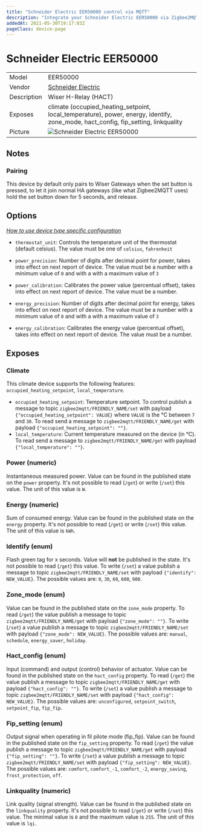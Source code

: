```yaml
---
title: "Schneider Electric EER50000 control via MQTT"
description: "Integrate your Schneider Electric EER50000 via Zigbee2MQTT with whatever smart home infrastructure you are using without the vendor's bridge or gateway."
addedAt: 2021-05-30T19:17:03Z
pageClass: device-page
---
```


<!-- !!!! -->
<!-- ATTENTION: This file is auto-generated through docgen! -->
<!-- You can only edit the "Notes"-Section between the two comment lines "Notes BEGIN" and "Notes END". -->
<!-- Do not use h1 or h2 heading within "## Notes"-Section. -->
<!-- !!!! -->

# Schneider Electric EER50000

|     |     |
|-----|-----|
| Model | EER50000  |
| Vendor  | [Schneider Electric](/supported-devices/#v=Schneider%20Electric)  |
| Description | Wiser H-Relay (HACT) |
| Exposes | climate (occupied_heating_setpoint, local_temperature), power, energy, identify, zone_mode, hact_config, fip_setting, linkquality |
| Picture | ![Schneider Electric EER50000](https://www.zigbee2mqtt.io/images/devices/EER50000.jpg) |


<!-- Notes BEGIN: You can edit here. Add "## Notes" headline if not already present. -->
## Notes


### Pairing
This device by default only pairs to Wiser Gateways when the set button is pressed, to let it join normal HA gateways (like what Zigbee2MQTT uses) hold the set button down for 5 seconds, and release.
<!-- Notes END: Do not edit below this line -->



## Options
*[How to use device type specific configuration](../guide/configuration/devices-groups.md#specific-device-options)*

* `thermostat_unit`: Controls the temperature unit of the thermostat (default celsius). The value must be one of `celsius`, `fahrenheit`

* `power_precision`: Number of digits after decimal point for power, takes into effect on next report of device. The value must be a number with a minimum value of `0` and with a with a maximum value of `3`

* `power_calibration`: Calibrates the power value (percentual offset), takes into effect on next report of device. The value must be a number.

* `energy_precision`: Number of digits after decimal point for energy, takes into effect on next report of device. The value must be a number with a minimum value of `0` and with a with a maximum value of `3`

* `energy_calibration`: Calibrates the energy value (percentual offset), takes into effect on next report of device. The value must be a number.


## Exposes

### Climate 
This climate device supports the following features: `occupied_heating_setpoint`, `local_temperature`.
- `occupied_heating_setpoint`: Temperature setpoint. To control publish a message to topic `zigbee2mqtt/FRIENDLY_NAME/set` with payload `{"occupied_heating_setpoint": VALUE}` where `VALUE` is the °C between `7` and `30`. To read send a message to `zigbee2mqtt/FRIENDLY_NAME/get` with payload `{"occupied_heating_setpoint": ""}`.
- `local_temperature`: Current temperature measured on the device (in °C). To read send a message to `zigbee2mqtt/FRIENDLY_NAME/get` with payload `{"local_temperature": ""}`.

### Power (numeric)
Instantaneous measured power.
Value can be found in the published state on the `power` property.
It's not possible to read (`/get`) or write (`/set`) this value.
The unit of this value is `W`.

### Energy (numeric)
Sum of consumed energy.
Value can be found in the published state on the `energy` property.
It's not possible to read (`/get`) or write (`/set`) this value.
The unit of this value is `kWh`.

### Identify (enum)
Flash green tag for x seconds.
Value will **not** be published in the state.
It's not possible to read (`/get`) this value.
To write (`/set`) a value publish a message to topic `zigbee2mqtt/FRIENDLY_NAME/set` with payload `{"identify": NEW_VALUE}`.
The possible values are: `0`, `30`, `60`, `600`, `900`.

### Zone_mode (enum)
Value can be found in the published state on the `zone_mode` property.
To read (`/get`) the value publish a message to topic `zigbee2mqtt/FRIENDLY_NAME/get` with payload `{"zone_mode": ""}`.
To write (`/set`) a value publish a message to topic `zigbee2mqtt/FRIENDLY_NAME/set` with payload `{"zone_mode": NEW_VALUE}`.
The possible values are: `manual`, `schedule`, `energy_saver`, `holiday`.

### Hact_config (enum)
Input (command) and output (control) behavior of actuator.
Value can be found in the published state on the `hact_config` property.
To read (`/get`) the value publish a message to topic `zigbee2mqtt/FRIENDLY_NAME/get` with payload `{"hact_config": ""}`.
To write (`/set`) a value publish a message to topic `zigbee2mqtt/FRIENDLY_NAME/set` with payload `{"hact_config": NEW_VALUE}`.
The possible values are: `unconfigured`, `setpoint_switch`, `setpoint_fip`, `fip_fip`.

### Fip_setting (enum)
Output signal when operating in fil pilote mode (fip_fip).
Value can be found in the published state on the `fip_setting` property.
To read (`/get`) the value publish a message to topic `zigbee2mqtt/FRIENDLY_NAME/get` with payload `{"fip_setting": ""}`.
To write (`/set`) a value publish a message to topic `zigbee2mqtt/FRIENDLY_NAME/set` with payload `{"fip_setting": NEW_VALUE}`.
The possible values are: `comfort`, `comfort_-1`, `comfort_-2`, `energy_saving`, `frost_protection`, `off`.

### Linkquality (numeric)
Link quality (signal strength).
Value can be found in the published state on the `linkquality` property.
It's not possible to read (`/get`) or write (`/set`) this value.
The minimal value is `0` and the maximum value is `255`.
The unit of this value is `lqi`.

